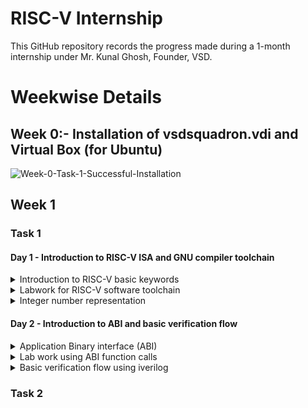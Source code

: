 
# RISC-V Internship

This GitHub repository records the progress made during a 1-month internship under Mr. Kunal Ghosh, Founder, VSD.

# Weekwise Details

## Week 0:- Installation of vsdsquadron.vdi and Virtual Box (for Ubuntu)
![Week-0-Task-1-Successful-Installation](https://github.com/kushaanbhat/somaiya-riscv/assets/109136280/1d3eb3a7-b16b-470e-939b-b5e23ab0f1e2)

## Week 1

### Task 1

#### Day 1 - Introduction to RISC-V ISA and GNU compiler toolchain
<details>
  <summary>Introduction to RISC-V basic keywords</summary>
  
</details>

<details>
  <summary>Labwork for RISC-V software toolchain</summary>
</details>

<details>
  <summary>Integer number representation</summary>
</details>

#### Day 2 - Introduction to ABI and basic verification flow
<details>
  <summary>Application Binary interface (ABI)</summary>
</details>

<details>
  <summary>Lab work using ABI function calls</summary>
</details>

<details>
  <summary>Basic verification flow using iverilog</summary>
</details>

### Task 2
